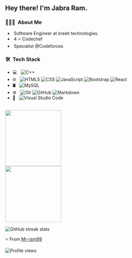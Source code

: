 <h2> Hey there! I'm Jabra Ram.</h2>

<h3> 👨🏻‍💻 &nbsp;About Me </h3>

- &nbsp;Software Engineer at kreeti technologies.
- &nbsp;4 ⭐ Codechef
- &nbsp;Specialist @Codeforces
  
<h3> 🛠 &nbsp;Tech Stack</h3>

- 💻 &nbsp;
  ![C++](https://img.shields.io/badge/-C++-333333?style=flat&logo=C%2B%2B&logoColor=00599C)
- 🌐 &nbsp;
  ![HTML5](https://img.shields.io/badge/-HTML5-333333?style=flat&logo=HTML5)
  ![CSS](https://img.shields.io/badge/-CSS-333333?style=flat&logo=CSS3&logoColor=1572B6)
  ![JavaScript](https://img.shields.io/badge/-JavaScript-333333?style=flat&logo=javascript)
  ![Bootstrap](https://img.shields.io/badge/-Bootstrap-333333?style=flat&logo=bootstrap&logoColor=563D7C)
  ![React](https://img.shields.io/badge/-React-333333?style=flat&logo=react)
- 🛢 &nbsp;
  ![MySQL](https://img.shields.io/badge/-MySQL-333333?style=flat&logo=mysql)
- ⚙️ &nbsp;
  ![Git](https://img.shields.io/badge/-Git-333333?style=flat&logo=git)
  ![GitHub](https://img.shields.io/badge/-GitHub-333333?style=flat&logo=github)
  ![Markdown](https://img.shields.io/badge/-Markdown-333333?style=flat&logo=markdown)
- 🔧 &nbsp;
  ![Visual Studio Code](https://img.shields.io/badge/-Visual%20Studio%20Code-333333?style=flat&logo=visual-studio-code&logoColor=007ACC)

<br/>

<a href="https://github.com/Mr-ram99">
  <img height="180em" src="https://github-readme-stats.vercel.app/api?username=Mr-ram99&theme=buefy&show_icons=true" />
  <br/>
  <img height="180em" src="https://github-readme-stats.vercel.app/api/top-langs/?username=Mr-ram99&theme=buefy&layout=compact" />
</a>

![GitHub streak stats](https://github-readme-streak-stats.herokuapp.com/?user=Mr-ram99)



⭐️ From [Mr-ram99](https://github.com/Mr-ram99)

![Profile views](https://gpvc.arturio.dev/Mr-ram99)
